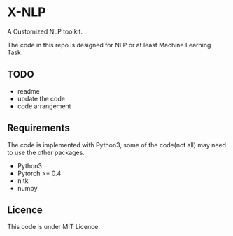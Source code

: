 # X-NLP
A Customized NLP toolkit.

The code in this repo is designed for NLP or at least Machine Learning Task.  

## TODO
- readme
- update the code
- code arrangement

## Requirements

The code is implemented with Python3, some of the code(not all) may need to use the other packages.

- Python3
- Pytorch >= 0.4
- nltk
- numpy

## Licence
This code is under MIT Licence.

